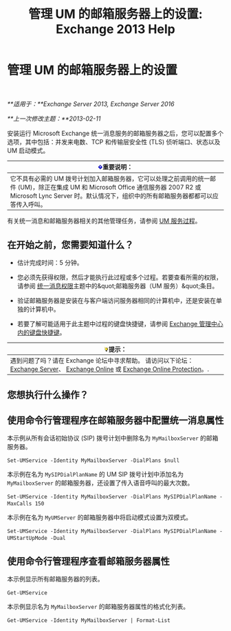 ﻿---
title: '管理 UM 的邮箱服务器上的设置: Exchange 2013 Help'
TOCTitle: 管理 UM 的邮箱服务器上的设置
ms:assetid: 6df4853d-21d2-473f-b0ca-ebc996d8794a
ms:mtpsurl: https://technet.microsoft.com/zh-cn/library/Aa998815(v=EXCHG.150)
ms:contentKeyID: 50556595
ms.date: 05/21/2018
mtps_version: v=EXCHG.150
f1_keywords:
- Microsoft.Exchange.Management.SnapIn.Esm.Servers.UnifiedMessaging.UMServerPropertiesPropertyPage
ms.translationtype: MT
---

# 管理 UM 的邮箱服务器上的设置

 

_**适用于：**Exchange Server 2013, Exchange Server 2016_

_**上一次修改主题：**2013-02-11_

安装运行 Microsoft Exchange 统一消息服务的邮箱服务器之后，您可以配置多个选项，其中包括：并发来电数、TCP 和传输层安全性 (TLS) 侦听端口、状态以及 UM 启动模式。

<table>
<thead>
<tr class="header">
<th><img src="images/Bb124558.important(EXCHG.150).gif" title="重要说明" alt="重要说明" />重要说明：</th>
</tr>
</thead>
<tbody>
<tr class="odd">
<td>它不具有必需的 UM 拨号计划加入邮箱服务器，它可以处理之前调用的统一邮件 (UM)，除正在集成 UM 和 Microsoft Office 通信服务器 2007 R2 或 Microsoft Lync Server 时。默认情况下，组织中的所有邮箱服务器都都可以应答传入呼叫。</td>
</tr>
</tbody>
</table>


有关统一消息和邮箱服务器相关的其他管理任务，请参阅 [UM 服务过程](um-services-procedures-exchange-2013-help.md)。

## 在开始之前，您需要知道什么？

  - 估计完成时间：5 分钟。

  - 您必须先获得权限，然后才能执行此过程或多个过程。若要查看所需的权限，请参阅 [统一消息权限](unified-messaging-permissions-exchange-2013-help.md)主题中的\&quot;邮箱服务器（UM 服务）\&quot;条目。

  - 验证邮箱服务器是安装在与客户端访问服务器相同的计算机中，还是安装在单独的计算机中。

  - 若要了解可能适用于此主题中过程的键盘快捷键，请参阅 [Exchange 管理中心内的键盘快捷键](keyboard-shortcuts-in-the-exchange-admin-center-exchange-online-protection-help.md)。

<table>
<thead>
<tr class="header">
<th><img src="images/Bb124558.tip(EXCHG.150).gif" title="提示" alt="提示" />提示：</th>
</tr>
</thead>
<tbody>
<tr class="odd">
<td>遇到问题了吗？请在 Exchange 论坛中寻求帮助。 请访问以下论坛：<a href="https://go.microsoft.com/fwlink/p/?linkid=60612">Exchange Server</a>、 <a href="https://go.microsoft.com/fwlink/p/?linkid=267542">Exchange Online</a> 或 <a href="https://go.microsoft.com/fwlink/p/?linkid=285351">Exchange Online Protection</a>。.</td>
</tr>
</tbody>
</table>


## 您想执行什么操作？

## 使用命令行管理程序在邮箱服务器中配置统一消息属性

本示例从所有会话初始协议 (SIP) 拨号计划中删除名为 `MyMailboxServer` 的邮箱服务器。

    Set-UMService -Identity MyMailboxServer -DialPlans $null

本示例在名为 `MySIPDialPlanName` 的 UM SIP 拨号计划中添加名为 `MyMailboxServer` 的邮箱服务器，还设置了传入语音呼叫的最大次数。

    Set-UMService -Identity MyMailboxServer -DialPlans MySIPDialPlanName -MaxCalls 150 

本示例在名为 `MyUMServer` 的邮箱服务器中将启动模式设置为双模式。

    Set-UMService -Identity MyMailboxServer -DialPlans MySIPDialPlanName -UMStartUpMode -Dual 

## 使用命令行管理程序查看邮箱服务器属性

本示例显示所有邮箱服务器的列表。

    Get-UMService

本示例显示名为 `MyMailboxServer` 的邮箱服务器属性的格式化列表。

    Get-UMService -Identity MyMailboxServer | Format-List

